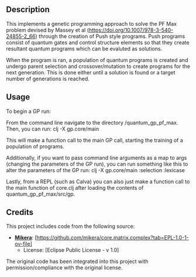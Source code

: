 ## Description

This implements a genetic programming approach to solve the PF Max problem devised by Massey et al (https://doi.org/10.1007/978-3-540-24855-2_66) through the creation of Push style programs. Push programs consist of quantum gates and control structure elements so that they create resultant quantum programs which can be evaluted as solutions. 

When the program is ran, a population of quantum programs is created and undergo parent selection and crossover/mutation to create programs for the next generation. This is done either until a solution is found or a target number of generations is reached.

## Usage
To begin a GP run:

From the command line navigate to the directory /quantum_gp_pf_max. Then, you can run:
  clj -X gp.core/main

This will make a function call to the main GP call, starting the training of a population of programs.

Additionally, if you want to pass command line arguments as a map to args (changing the parameters of the GP run), you can run something like this to alter the parameters of the GP run:
  clj -X gp.core/main :selection :lexicase

Lastly, from a REPL (such as Calva) you can also just make a function call to the main function of core.clj after loading the contents of quantum_gp_pf_max/src/gp.

## Credits

This project includes code from the following source:

- **[Mikera](https://github.com/mikera)**: [https://github.com/mikera/core.matrix.complex?tab=EPL-1.0-1-ov-file]
  - License: [Eclipse Public License - v 1.0]

The original code has been integrated into this project with permission/compliance with the original license.
